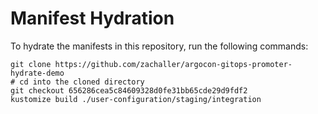 # Manifest Hydration

To hydrate the manifests in this repository, run the following commands:

```shell
git clone https://github.com/zachaller/argocon-gitops-promoter-hydrate-demo
# cd into the cloned directory
git checkout 656286cea5c84609328d0fe31bb65cde29d9fdf2
kustomize build ./user-configuration/staging/integration
```
